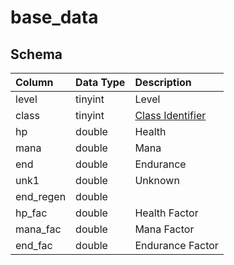 # base_data

## Schema

| Column | Data Type | Description |
| :--- | :--- | :--- |
| level | tinyint | Level |
| class | tinyint | [Class Identifier](../../../../server/player/class-list) |
| hp | double | Health |
| mana | double | Mana |
| end | double | Endurance |
| unk1 | double | Unknown |
| end_regen | double |  |
| hp_fac | double | Health Factor |
| mana_fac | double | Mana Factor |
| end_fac | double | Endurance Factor |


